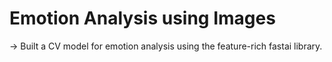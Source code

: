 # Emotion Analysis using Images
-> Built a CV model for emotion analysis using the feature-rich fastai library.
